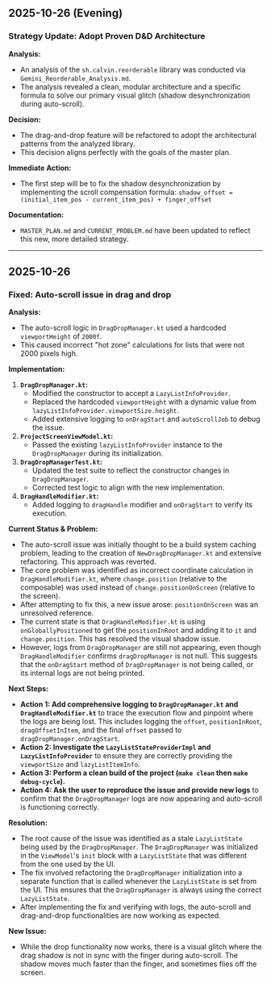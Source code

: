 ## 2025-10-26 (Evening)

### Strategy Update: Adopt Proven D&D Architecture

**Analysis:**
- An analysis of the `sh.calvin.reorderable` library was conducted via `Gemini_Reorderable_Analysis.md`.
- The analysis revealed a clean, modular architecture and a specific formula to solve our primary visual glitch (shadow desynchronization during auto-scroll).

**Decision:**
- The drag-and-drop feature will be refactored to adopt the architectural patterns from the analyzed library.
- This decision aligns perfectly with the goals of the master plan.

**Immediate Action:**
- The first step will be to fix the shadow desynchronization by implementing the scroll compensation formula:
  `shadow_offset = (initial_item_pos - current_item_pos) + finger_offset`

**Documentation:**
- `MASTER_PLAN.md` and `CURRENT_PROBLEM.md` have been updated to reflect this new, more detailed strategy.

---

## 2025-10-26

### Fixed: Auto-scroll issue in drag and drop

**Analysis:**
- The auto-scroll logic in `DragDropManager.kt` used a hardcoded `viewportHeight` of `2000f`.
- This caused incorrect "hot zone" calculations for lists that were not 2000 pixels high.

**Implementation:**
1.  **`DragDropManager.kt`:**
    - Modified the constructor to accept a `LazyListInfoProvider`.
    - Replaced the hardcoded `viewportHeight` with a dynamic value from `lazyListInfoProvider.viewportSize.height`.
    - Added extensive logging to `onDragStart` and `autoScrollJob` to debug the issue.
2.  **`ProjectScreenViewModel.kt`:**
    - Passed the existing `lazyListInfoProvider` instance to the `DragDropManager` during its initialization.
3.  **`DragDropManagerTest.kt`:**
    - Updated the test suite to reflect the constructor changes in `DragDropManager`.
    - Corrected test logic to align with the new implementation.
4.  **`DragHandleModifier.kt`:**
    - Added logging to `dragHandle` modifier and `onDragStart` to verify its execution.

**Current Status & Problem:**
- The auto-scroll issue was initially thought to be a build system caching problem, leading to the creation of `NewDragDropManager.kt` and extensive refactoring. This approach was reverted.
- The core problem was identified as incorrect coordinate calculation in `DragHandleModifier.kt`, where `change.position` (relative to the composable) was used instead of `change.positionOnScreen` (relative to the screen).
- After attempting to fix this, a new issue arose: `positionOnScreen` was an unresolved reference.
- The current state is that `DragHandleModifier.kt` is using `onGloballyPositioned` to get the `positionInRoot` and adding it to `it` and `change.position`. This has resolved the visual shadow issue.
- However, logs from `DragDropManager` are still not appearing, even though `DragHandleModifier` confirms `dragDropManager` is not null. This suggests that the `onDragStart` method of `DragDropManager` is not being called, or its internal logs are not being printed.

**Next Steps:**
- **Action 1: Add comprehensive logging to `DragDropManager.kt` and `DragHandleModifier.kt`** to trace the execution flow and pinpoint where the logs are being lost. This includes logging the `offset`, `positionInRoot`, `dragOffsetInItem`, and the final `offset` passed to `dragDropManager.onDragStart`.
- **Action 2: Investigate the `LazyListStateProviderImpl` and `LazyListInfoProvider`** to ensure they are correctly providing the `viewportSize` and `lazyListItemInfo`.
- **Action 3: Perform a clean build of the project (`make clean` then `make debug-cycle`).**
- **Action 4: Ask the user to reproduce the issue and provide new logs** to confirm that the `DragDropManager` logs are now appearing and auto-scroll is functioning correctly.

**Resolution:**
- The root cause of the issue was identified as a stale `LazyListState` being used by the `DragDropManager`. The `DragDropManager` was initialized in the `ViewModel`'s `init` block with a `LazyListState` that was different from the one used by the UI.
- The fix involved refactoring the `DragDropManager` initialization into a separate function that is called whenever the `LazyListState` is set from the UI. This ensures that the `DragDropManager` is always using the correct `LazyListState`.
- After implementing the fix and verifying with logs, the auto-scroll and drag-and-drop functionalities are now working as expected.

**New Issue:**
- While the drop functionality now works, there is a visual glitch where the drag shadow is not in sync with the finger during auto-scroll. The shadow moves much faster than the finger, and sometimes flies off the screen.
